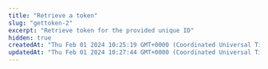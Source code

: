 ```yaml
---
title: "Retrieve a token"
slug: "gettoken-2"
excerpt: "Retrieve token for the provided unique ID"
hidden: true
createdAt: "Thu Feb 01 2024 10:25:19 GMT+0000 (Coordinated Universal Time)"
updatedAt: "Thu Feb 01 2024 10:27:44 GMT+0000 (Coordinated Universal Time)"
---
```

